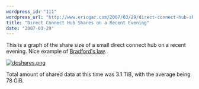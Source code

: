 ```yaml
---
wordpress_id: "111"
wordpress_url: "http://www.ericgar.com/2007/03/29/direct-connect-hub-shares-on-a-recent-evening/"
title: "Direct Connect Hub Shares on a Recent Evening"
date: "2007-03-29"
---
```

This is a graph of the share size of a small direct connect hub on a recent evening. Nice example of <a href="http://en.wikipedia.org/wiki/Bradford%27s_law">Bradford's law</a>.

<a href="http://www.ericgar.com/uploads/2007/03/dcshares.png" title="dcshares.png"><img src="http://www.ericgar.com/uploads/2007/03/dcshares.png" alt="dcshares.png" /></a>

Total amount of shared data at this time was 3.1 TiB, with the average being 78 GiB.
